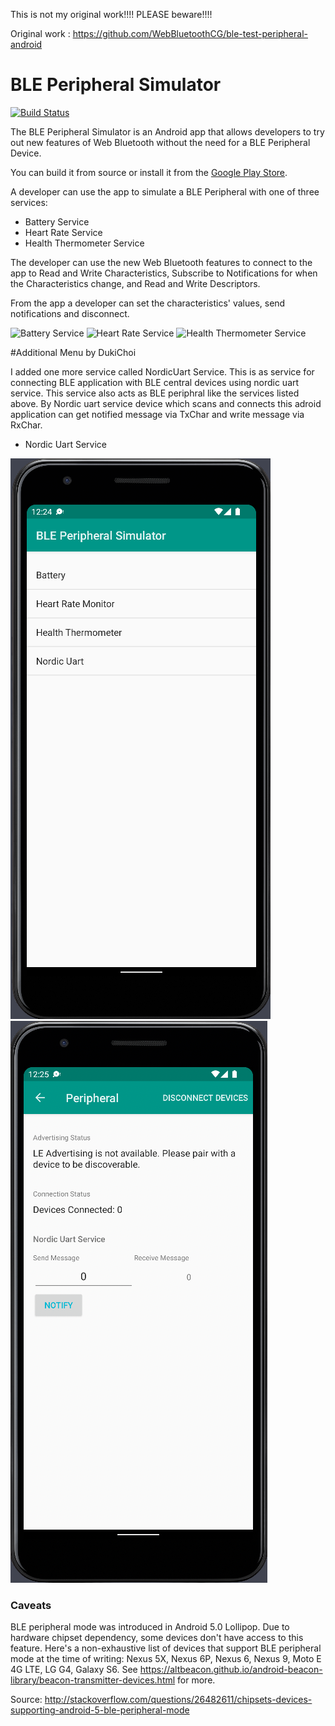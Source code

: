 This is not my original work!!!!
PLEASE beware!!!!

Original work : https://github.com/WebBluetoothCG/ble-test-peripheral-android 

# BLE Peripheral Simulator
[![Build Status](https://travis-ci.org/WebBluetoothCG/ble-test-peripheral-android.svg)](https://travis-ci.org/WebBluetoothCG/ble-test-peripheral-android)

The BLE Peripheral Simulator is an Android app that allows developers to try
out new features of Web Bluetooth without the need for a BLE Peripheral Device.

You can build it from source or install it from the [Google Play Store](https://play.google.com/store/apps/details?id=io.github.webbluetoothcg.bletestperipheral).

A developer can use the app to simulate a BLE Peripheral with one of three services:

* Battery Service
* Heart Rate Service
* Health Thermometer Service

The developer can use the new Web Bluetooth features to connect to the app to Read and Write Characteristics, Subscribe to Notifications for when the Characteristics change, and Read and Write Descriptors.

From the app a developer can set the characteristics' values, send notifications and disconnect.

![Battery Service](Battery%20Service.png)
![Heart Rate Service](Heart%20Rate%20Service.png)
![Health Thermometer Service](Health%20Thermometer%20Service.png)

#Additional Menu by DukiChoi

I added one more service called NordicUart Service.
This is as service for connecting BLE application with BLE central devices using nordic uart service.
This service also acts as BLE periphral like the services listed above.
By Nordic uart service device which scans and connects this adroid application can get notified message via TxChar and write message via RxChar.

* Nordic Uart Service

![NordicUart Service Menu](NordicUartService1.png)
![NordicUart Service Service](NordicUartService2.png)


### Caveats

BLE peripheral mode was introduced in Android 5.0 Lollipop. Due to hardware chipset dependency, some devices don't have access to this feature. Here's a non-exhaustive list of devices that support BLE peripheral mode at the time of writing: Nexus 5X, Nexus 6P, Nexus 6, Nexus 9, Moto E 4G LTE, LG G4, Galaxy S6. See https://altbeacon.github.io/android-beacon-library/beacon-transmitter-devices.html for more.

Source: http://stackoverflow.com/questions/26482611/chipsets-devices-supporting-android-5-ble-peripheral-mode
